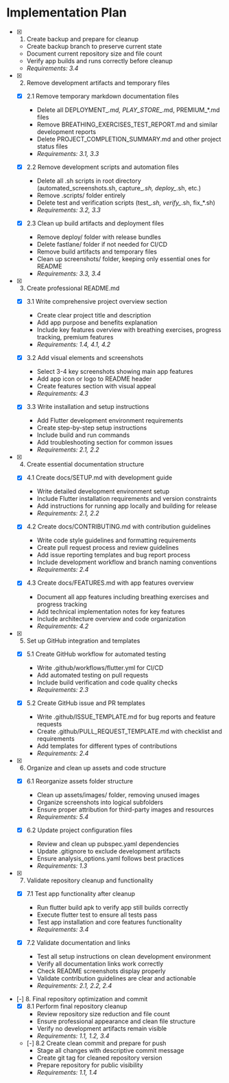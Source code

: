 # Implementation Plan

- [x] 1. Create backup and prepare for cleanup
  - Create backup branch to preserve current state
  - Document current repository size and file count
  - Verify app builds and runs correctly before cleanup
  - _Requirements: 3.4_

- [x] 2. Remove development artifacts and temporary files
  - [x] 2.1 Remove temporary markdown documentation files
    - Delete all DEPLOYMENT_*.md, PLAY_STORE_*.md, PREMIUM_*.md files
    - Remove BREATHING_EXERCISES_TEST_REPORT.md and similar development reports
    - Delete PROJECT_COMPLETION_SUMMARY.md and other project status files
    - _Requirements: 3.1, 3.3_

  - [x] 2.2 Remove development scripts and automation files
    - Delete all .sh scripts in root directory (automated_screenshots.sh, capture_*.sh, deploy_*.sh, etc.)
    - Remove .scripts/ folder entirely
    - Delete test and verification scripts (test_*.sh, verify_*.sh, fix_*.sh)
    - _Requirements: 3.2, 3.3_

  - [x] 2.3 Clean up build artifacts and deployment files
    - Remove deploy/ folder with release bundles
    - Delete fastlane/ folder if not needed for CI/CD
    - Remove build artifacts and temporary files
    - Clean up screenshots/ folder, keeping only essential ones for README
    - _Requirements: 3.3, 3.4_

- [x] 3. Create professional README.md
  - [x] 3.1 Write comprehensive project overview section
    - Create clear project title and description
    - Add app purpose and benefits explanation
    - Include key features overview with breathing exercises, progress tracking, premium features
    - _Requirements: 1.4, 4.1, 4.2_

  - [x] 3.2 Add visual elements and screenshots
    - Select 3-4 key screenshots showing main app features
    - Add app icon or logo to README header
    - Create features section with visual appeal
    - _Requirements: 4.3_

  - [x] 3.3 Write installation and setup instructions
    - Add Flutter development environment requirements
    - Create step-by-step setup instructions
    - Include build and run commands
    - Add troubleshooting section for common issues
    - _Requirements: 2.1, 2.2_

- [x] 4. Create essential documentation structure
  - [x] 4.1 Create docs/SETUP.md with development guide
    - Write detailed development environment setup
    - Include Flutter installation requirements and version constraints
    - Add instructions for running app locally and building for release
    - _Requirements: 2.1, 2.2_

  - [x] 4.2 Create docs/CONTRIBUTING.md with contribution guidelines
    - Write code style guidelines and formatting requirements
    - Create pull request process and review guidelines
    - Add issue reporting templates and bug report process
    - Include development workflow and branch naming conventions
    - _Requirements: 2.4_

  - [x] 4.3 Create docs/FEATURES.md with app features overview
    - Document all app features including breathing exercises and progress tracking
    - Add technical implementation notes for key features
    - Include architecture overview and code organization
    - _Requirements: 4.2_

- [x] 5. Set up GitHub integration and templates
  - [x] 5.1 Create GitHub workflow for automated testing
    - Write .github/workflows/flutter.yml for CI/CD
    - Add automated testing on pull requests
    - Include build verification and code quality checks
    - _Requirements: 2.3_

  - [x] 5.2 Create GitHub issue and PR templates
    - Write .github/ISSUE_TEMPLATE.md for bug reports and feature requests
    - Create .github/PULL_REQUEST_TEMPLATE.md with checklist and requirements
    - Add templates for different types of contributions
    - _Requirements: 2.4_

- [x] 6. Organize and clean up assets and code structure
  - [x] 6.1 Reorganize assets folder structure
    - Clean up assets/images/ folder, removing unused images
    - Organize screenshots into logical subfolders
    - Ensure proper attribution for third-party images and resources
    - _Requirements: 5.4_

  - [x] 6.2 Update project configuration files
    - Review and clean up pubspec.yaml dependencies
    - Update .gitignore to exclude development artifacts
    - Ensure analysis_options.yaml follows best practices
    - _Requirements: 1.3_

- [x] 7. Validate repository cleanup and functionality
  - [x] 7.1 Test app functionality after cleanup
    - Run flutter build apk to verify app still builds correctly
    - Execute flutter test to ensure all tests pass
    - Test app installation and core features functionality
    - _Requirements: 3.4_

  - [x] 7.2 Validate documentation and links
    - Test all setup instructions on clean development environment
    - Verify all documentation links work correctly
    - Check README screenshots display properly
    - Validate contribution guidelines are clear and actionable
    - _Requirements: 2.1, 2.2, 2.4_

- [-] 8. Final repository optimization and commit
  - [x] 8.1 Perform final repository cleanup
    - Review repository size reduction and file count
    - Ensure professional appearance and clean file structure
    - Verify no development artifacts remain visible
    - _Requirements: 1.1, 1.2, 3.4_

  - [-] 8.2 Create clean commit and prepare for push
    - Stage all changes with descriptive commit message
    - Create git tag for cleaned repository version
    - Prepare repository for public visibility
    - _Requirements: 1.1, 1.4_